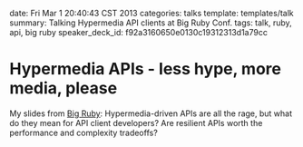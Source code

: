 date:  Fri Mar  1 20:40:43 CST 2013
categories: talks
template: templates/talk
summary: Talking Hypermedia API clients at Big Ruby Conf.
tags: talk, ruby, api, big ruby
speaker_deck_id: f92a3160650e0130c19312313d1a79cc

# Hypermedia APIs - less hype, more media, please

My slides from [Big Ruby][conf]: Hypermedia-driven APIs are all the rage, but
what do they mean for API client developers? Are resilient APIs worth the
performance and complexity tradeoffs?

[conf]: http://bigrubyconf.com

